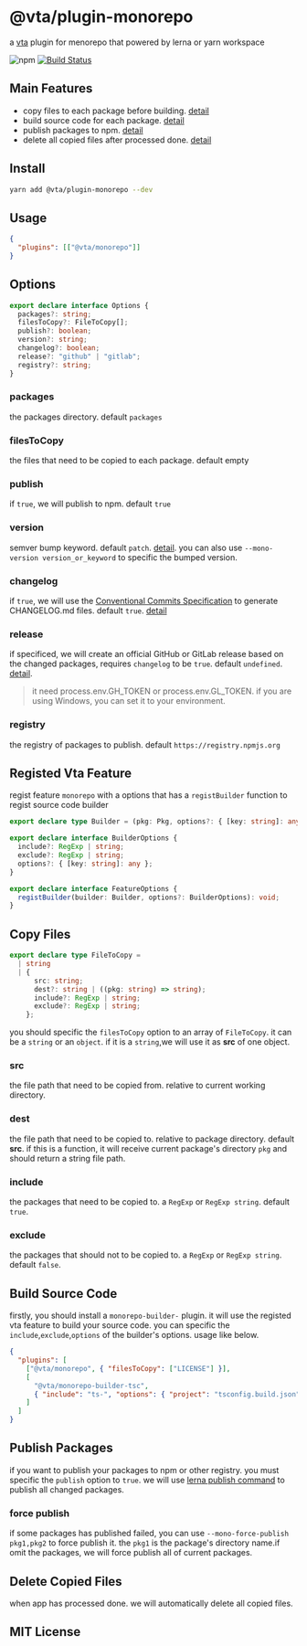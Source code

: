 # @vta/plugin-monorepo

a [vta](https://github.com/vta-js/vta) plugin for menorepo that powered by lerna or yarn workspace

![npm](https://img.shields.io/npm/v/@vta/plugin-monorepo) [![Build Status](https://travis-ci.com/vta-js/vta.svg?branch=master)](https://travis-ci.com/vta-js/vta)

## Main Features

- copy files to each package before building. [detail](#copy-files)
- build source code for each package. [detail](#build-source-code)
- publish packages to npm. [detail](#publish-packages)
- delete all copied files after processed done. [detail](#delete-copied-files)

## Install

```bash
yarn add @vta/plugin-monorepo --dev
```

## Usage

```json
{
  "plugins": [["@vta/monorepo"]]
}
```

## Options

```typescript
export declare interface Options {
  packages?: string;
  filesToCopy?: FileToCopy[];
  publish?: boolean;
  version?: string;
  changelog?: boolean;
  release?: "github" | "gitlab";
  registry?: string;
}
```

### packages

the packages directory. default `packages`

### filesToCopy

the files that need to be copied to each package. default empty

### publish

if `true`, we will publish to npm. default `true`

### version

semver bump keyword. default `patch`. [detail](https://github.com/lerna/lerna/tree/master/commands/version#semver-bump). you can also use `--mono-version version_or_keyword` to specific the bumped version.

### changelog

if `true`, we will use the [Conventional Commits Specification](https://conventionalcommits.org/) to generate CHANGELOG.md files. default `true`. [detail](https://github.com/lerna/lerna/tree/master/commands/version#--conventional-commits)

### release

if specificed, we will create an official GitHub or GitLab release based on the changed packages, requires `changelog` to be `true`. default `undefined`. [detail](https://github.com/lerna/lerna/tree/master/commands/version#--create-release-type).

> it need process.env.GH_TOKEN or process.env.GL_TOKEN. if you are using Windows, you can set it to your environment.

### registry

the registry of packages to publish. default `https://registry.npmjs.org`

## Registed Vta Feature

regist feature `monorepo` with a options that has a `registBuilder` function to regist source code builder

```typescript
export declare type Builder = (pkg: Pkg, options?: { [key: string]: any }) => Promise<Error>;

export declare interface BuilderOptions {
  include?: RegExp | string;
  exclude?: RegExp | string;
  options?: { [key: string]: any };
}

export declare interface FeatureOptions {
  registBuilder(builder: Builder, options?: BuilderOptions): void;
}
```

## Copy Files

```typescript
export declare type FileToCopy =
  | string
  | {
      src: string;
      dest?: string | ((pkg: string) => string);
      include?: RegExp | string;
      exclude?: RegExp | string;
    };
```

you should specific the `filesToCopy` option to an array of `FileToCopy`. it can be a `string` or an `object`. if it is a `string`,we will use it as **src** of one object.

### src

the file path that need to be copied from. relative to current working directory.

### dest

the file path that need to be copied to. relative to package directory. default **src**. if this is a function, it will receive current package's directory `pkg` and should return a string file path.

### include

the packages that need to be copied to. a `RegExp` or `RegExp string`. default `true`.

### exclude

the packages that should not to be copied to. a `RegExp` or `RegExp string`. default `false`.

## Build Source Code

firstly, you should install a `monorepo-builder-` plugin. it will use the registed vta feature to build your source code. you can specific the `include`,`exclude`,`options` of the builder's options. usage like below.

```json
{
  "plugins": [
    ["@vta/monorepo", { "filesToCopy": ["LICENSE"] }],
    [
      "@vta/monorepo-builder-tsc",
      { "include": "ts-", "options": { "project": "tsconfig.build.json" } }
    ]
  ]
}
```

## Publish Packages

if you want to publish your packages to npm or other registry. you must specific the `publish` option to `true`. we will use [lerna publish command](https://github.com/lerna/lerna/tree/master/commands/publish) to publish all changed packages.

### force publish

if some packages has published failed, you can use `--mono-force-publish pkg1,pkg2` to force publish it. the `pkg1` is the package's directory name.if omit the packages, we will force publish all of current packages.

## Delete Copied Files

when app has processed done. we will automatically delete all copied files.

## MIT License
